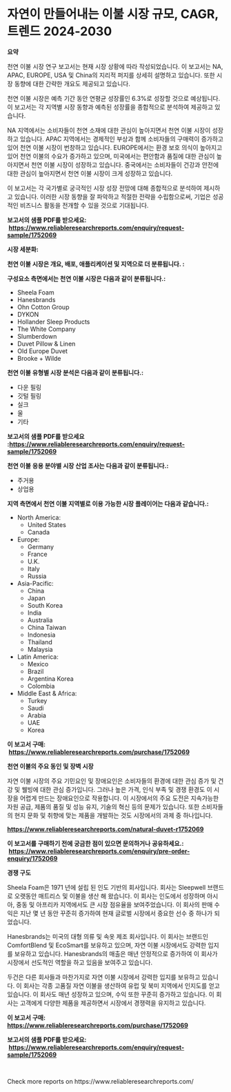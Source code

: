 <p><h1>자연이 만들어내는 이불 시장 규모, CAGR, 트렌드 2024-2030</h1></p><p><strong>요약</strong></p>
<p><p>천연 이불 시장 연구 보고서는 현재 시장 상황에 따라 작성되었습니다. 이 보고서는 NA, APAC, EUROPE, USA 및 China의 지리적 퍼지를 상세히 설명하고 있습니다. 또한 시장 동향에 대한 간략한 개요도 제공되고 있습니다.</p><p>천연 이불 시장은 예측 기간 동안 연평균 성장률인 6.3%로 성장할 것으로 예상됩니다. 이 보고서는 각 지역별 시장 동향과 예측된 성장률을 종합적으로 분석하여 제공하고 있습니다.</p><p>NA 지역에서는 소비자들이 천연 소재에 대한 관심이 높아지면서 천연 이불 시장이 성장하고 있습니다. APAC 지역에서는 경제적인 부상과 함께 소비자들의 구매력이 증가하고 있어 천연 이불 시장이 번창하고 있습니다. EUROPE에서는 환경 보호 의식이 높아지고 있어 천연 이불의 수요가 증가하고 있으며, 미국에서는 편안함과 품질에 대한 관심이 높아지면서 천연 이불 시장이 성장하고 있습니다. 중국에서는 소비자들이 건강과 안전에 대한 관심이 높아지면서 천연 이불 시장이 크게 성장하고 있습니다.</p><p>이 보고서는 각 국가별로 궁극적인 시장 성장 전망에 대해 종합적으로 분석하여 제시하고 있습니다. 이러한 시장 동향을 잘 파악하고 적절한 전략을 수립함으로써, 기업은 성공적인 비즈니스 활동을 전개할 수 있을 것으로 기대됩니다.</p></p>
<p><strong>보고서의 샘플 PDF를 받으세요: &nbsp;<a href="https://www.reliableresearchreports.com/enquiry/request-sample/1752069">https://www.reliableresearchreports.com/enquiry/request-sample/1752069</a></strong></p>
<p><strong>시장 세분화:</strong></p>
<p><strong> 천연 이불 시장은 개요, 배포, 애플리케이션 및 지역으로 더 분류됩니다. :</strong></p>
<p><strong>구성요소 측면에서는 천연 이불 시장은 다음과 같이 분류됩니다.:</strong></p>
<p><ul><li>Sheela Foam</li><li>Hanesbrands</li><li>Ohn Cotton Group</li><li>DYKON</li><li>Hollander Sleep Products</li><li>The White Company</li><li>Slumberdown</li><li>Duvet Pillow & Linen</li><li>Old Europe Duvet</li><li>Brooke + Wilde</li></ul></p>
<p><strong> 천연 이불 유형별 시장 분석은 다음과 같이 분류됩니다.:</strong></p>
<p><ul><li>다운 필링</li><li>깃털 필링</li><li>실크</li><li>울</li><li>기타</li></ul></p>
<p><strong>보고서의 샘플 PDF를 받으세요 :<a href="https://www.reliableresearchreports.com/enquiry/request-sample/1752069">https://www.reliableresearchreports.com/enquiry/request-sample/1752069</a></strong></p>
<p><strong> 천연 이불 응용 분야별 시장 산업 조사는 다음과 같이 분류됩니다.:</strong></p>
<p><ul><li>주거용</li><li>상업용</li></ul></p>
<p><strong>지역 측면에서 천연 이불 지역별로 이용 가능한 시장 플레이어는 다음과 같습니다.:</strong></p>
<p><ul>
    <li>
        North America:
        <ul>
            <li>United States</li>
            <li>Canada</li>
        </ul>
    </li>
    <li>
        Europe:
        <ul>
            <li>Germany</li>
            <li>France</li>
            <li>U.K.</li>
            <li>Italy</li>
            <li>Russia</li>
        </ul>
    </li>
    <li>
        Asia-Pacific:
        <ul>
            <li>China</li>
            <li>Japan</li>
            <li>South Korea</li>
            <li>India</li>
            <li>Australia</li>
            <li>China Taiwan</li>
            <li>Indonesia</li>
            <li>Thailand</li>
            <li>Malaysia</li>
        </ul>
    </li>
    <li>
        Latin America:
        <ul>
            <li>Mexico</li>
            <li>Brazil</li>
            <li>Argentina Korea</li>
            <li>Colombia</li>
        </ul>
    </li>
    <li>
        Middle East & Africa:
        <ul>
            <li>Turkey</li>
            <li>Saudi</li>
            <li>Arabia</li>
            <li>UAE</li>
            <li>Korea</li>
        </ul>
    </li>
    </ul></p>
<p><strong>이 보고서 구매: &nbsp;<a href="https://www.reliableresearchreports.com/purchase/1752069">https://www.reliableresearchreports.com/purchase/1752069</a></strong></p>
<p><strong>천연 이불의 주요 동인 및 장벽 시장</strong></p>
<p><p>자연 이불 시장의 주요 기민요인 및 장애요인은 소비자들의 환경에 대한 관심 증가 및 건강 및 웰빙에 대한 관심 증가입니다. 그러나 높은 가격, 인식 부족 및 경쟁 환경도 이 시장을 어렵게 만드는 장애요인으로 작용합니다. 이 시장에서의 주요 도전은 지속가능한 자원 공급, 제품의 품질 및 성능 유지, 기술의 혁신 등의 문제가 있습니다. 또한 소비자들의 현지 문화 및 취향에 맞는 제품을 개발하는 것도 시장에서의 과제 중 하나입니다.</p></p>
<p><strong><a href="https://www.reliableresearchreports.com/natural-duvet-r1752069">https://www.reliableresearchreports.com/natural-duvet-r1752069</a></strong></p>
<p><strong>이 보고서를 구매하기 전에 궁금한 점이 있으면 문의하거나 공유하세요.: &nbsp;<a href="https://www.reliableresearchreports.com/enquiry/pre-order-enquiry/1752069">https://www.reliableresearchreports.com/enquiry/pre-order-enquiry/1752069</a></strong></p>
<p><strong>경쟁 구도</strong></p>
<p><p>Sheela Foam은 1971 년에 설립 된 인도 기반의 회사입니다. 회사는 Sleepwell 브랜드로 오랫동안 매트리스 및 이불을 생산 해 왔습니다. 이 회사는 인도에서 성장하며 아시아, 중동 및 아프리카 지역에서도 큰 시장 점유율을 보여주었습니다. 이 회사의 판매 수익은 지난 몇 년 동안 꾸준히 증가하여 현재 글로벌 시장에서 중요한 선수 중 하나가 되었습니다.</p><p>Hanesbrands는 미국의 대형 의류 및 속옷 제조 회사입니다. 이 회사는 브랜드인 ComfortBlend 및 EcoSmart를 보유하고 있으며, 자연 이불 시장에서도 강력한 입지를 보유하고 있습니다. Hanesbrands의 매출은 매년 안정적으로 증가하여 이 회사가 시장에서 선도적인 역할을 하고 있음을 보여주고 있습니다.</p><p>두건은 다른 회사들과 마찬가지로 자연 이불 시장에서 강력한 입지를 보유하고 있습니다. 이 회사는 각종 고품질 자연 이불을 생산하여 유럽 및 북미 지역에서 인지도를 얻고 있습니다. 이 회사도 매년 성장하고 있으며, 수익 또한 꾸준히 증가하고 있습니다. 이 회사는 고객에게 다양한 제품을 제공하면서 시장에서 경쟁력을 유지하고 있습니다.</p></p>
<p><strong>이 보고서 구매: &nbsp; <a href="https://www.reliableresearchreports.com/purchase/1752069">https://www.reliableresearchreports.com/purchase/1752069</a></strong></p>
<p><strong>보고서의 샘플 PDF를 받으세요: &nbsp;<a href="https://www.reliableresearchreports.com/enquiry/request-sample/1752069">https://www.reliableresearchreports.com/enquiry/request-sample/1752069</a></strong><strong></strong></p>
<p>&nbsp;</p>
<p>Check more reports on https://www.reliableresearchreports.com/</p>